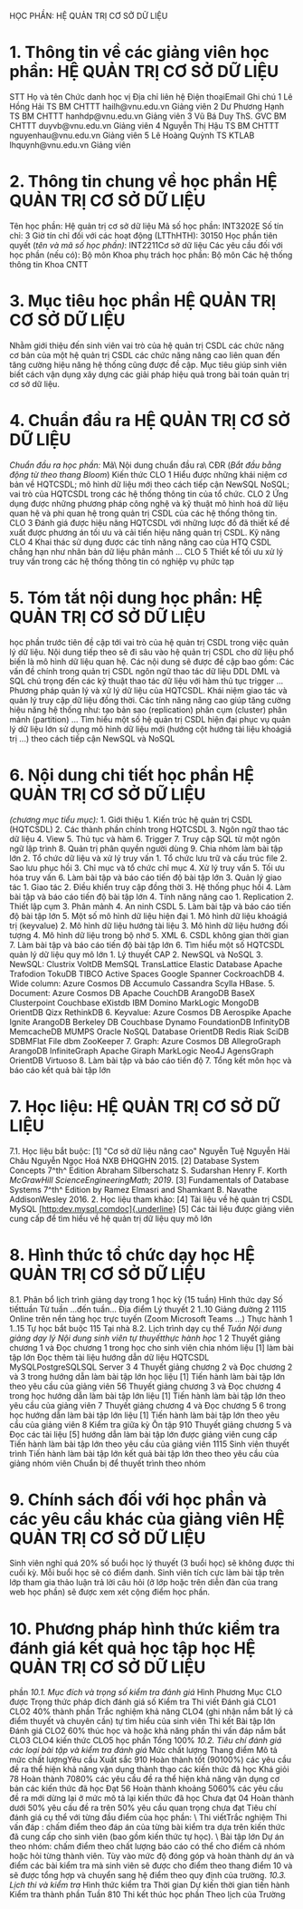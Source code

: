 HỌC PHẦN: HỆ QUẢN TRỊ CƠ SỞ DỮ LIỆU 
# 1. Thông tin về các giảng viên học phần: HỆ QUẢN TRỊ CƠ SỞ DỮ LIỆU 
STT Họ và tên Chức danh học vị Địa chỉ liên hệ Điện thoạiEmail Ghi chú 1 Lê Hồng Hải TS BM CHTTT hailh\@vnu.edu.vn Giảng viên 2 Dư Phương Hạnh TS BM CHTTT hanhdp\@vnu.edu.vn Giảng viên 3 Vũ Bá Duy ThS. GVC BM CHTTT duyvb\@vnu.edu.vn Giảng viên 4 Nguyễn Thị Hậu TS BM CHTTT nguyenhau\@vnu.edu.vn Giảng viên 5 Lê Hoàng Quỳnh TS KTLAB lhquynh\@vnu.edu.vn Giảng viên 
# 2. Thông tin chung về học phần HỆ QUẢN TRỊ CƠ SỞ DỮ LIỆU 
Tên học phần: Hệ quản trị cơ sở dữ liệu Mã số học phần: INT3202E Số tín chỉ: 3 Giờ tín chỉ đối với các hoạt động (LTThHTH): 30150 Học phần tiên quyết (*tên và mã số học phần)*: INT2211Cơ sở dữ liệu Các yêu cầu đối với học phần (nếu có): Bộ môn Khoa phụ trách học phần: Bộ môn Các hệ thống thông tin Khoa CNTT 
# 3. Mục tiêu học phần HỆ QUẢN TRỊ CƠ SỞ DỮ LIỆU 
Nhằm giới thiệu đến sinh viên vai trò của hệ quản trị CSDL các chức
năng cơ bản của một hệ quản trị CSDL các chức năng nâng cao liên quan
đến tăng cường hiệu năng hệ thống cũng được đề cập. Mục tiêu giúp sinh
viên biết cách vận dụng xây dựng các giải pháp hiệu quả trong bài toán
quản trị cơ sở dữ liệu. 
# 4. Chuẩn đầu ra HỆ QUẢN TRỊ CƠ SỞ DỮ LIỆU 
*Chuẩn đầu ra học phần:* Mã\ Nội dung chuẩn đầu ra\ CĐR (*Bắt đầu bằng động từ theo thang Bloom*) Kiến thức CLO 1 Hiểu được những khái niệm cơ bản về HQTCSDL; mô hình dữ liệu mới theo cách tiếp cận NewSQL NoSQL; vai trò của HQTCSDL trong các hệ thống thông tin của tổ chức. CLO 2 Ứng dụng được những phương pháp công nghệ và kỹ thuật mô hình hoá dữ liệu quan hệ và phi quan hệ trong quản trị CSDL của các hệ thống thông tin. CLO 3 Đánh giá được hiệu năng HQTCSDL với những lược đồ đã thiết kế đề xuất được phương án tối ưu và cải tiến hiệu năng quản trị CSDL. Kỹ năng CLO 4 Khai thác sử dụng được các tính năng nâng cao của HTQ CSDL chẳng hạn như nhân bản dữ liệu phân mảnh ... CLO 5 Thiết kế tối ưu xử lý truy vấn trong các hệ thống thông tin có nghiệp vụ phức tạp 
# 5. Tóm tắt nội dung học phần: HỆ QUẢN TRỊ CƠ SỞ DỮ LIỆU 
học phần trước tiên đề cập tới vai trò của hệ quản trị CSDL trong việc
quản lý dữ liệu. Nội dung tiếp theo sẽ đi sâu vào hệ quản trị CSDL cho
dữ liệu phổ biến là mô hình dữ liệu quan hệ. Các nội dung sẽ được đề cập
bao gồm: Các vấn đề chính trong quản trị CSDL ngôn ngữ thao tác dữ liệu DDL DML và SQL chú trọng đến các kỹ thuật thao tác dữ liệu với hàm thủ tục trigger ... Phương pháp quản lý và xử lý dữ liệu của HQTCSDL. Khái niệm giao tác và quản lý truy cập dữ liệu đồng thời. Các tính năng nâng cao giúp tăng cường hiệu năng hệ thống như: tạo bản sao (replication) phân cụm (cluster) phân mảnh (partition) \... Tìm hiểu một số hệ quản trị CSDL hiện đại phục vụ quản lý dữ liệu lớn sử dụng mô hình dữ liệu mới (hướng cột hướng tài liệu khoágiá trị ...) theo cách tiếp cận NewSQL và NoSQL 
# 6. Nội dung chi tiết học phần HỆ QUẢN TRỊ CƠ SỞ DỮ LIỆU 
*(chương mục tiểu mục):* 1. Giới thiệu 1. Kiến trúc hệ quản trị CSDL (HQTCSDL) 2. Các thành phần chính trong HQTCSDL 3. Ngôn ngữ thao tác dữ liệu 4. View 5. Thủ tục và hàm 6. Trigger 7. Truy cập SQL từ một ngôn ngữ lập trình 8. Quản trị phân quyền người dùng 9. Chia nhóm làm bài tập lớn 2. Tổ chức dữ liệu và xử lý truy vấn 1. Tổ chức lưu trữ và cấu trúc file 2. Sao lưu phục hồi 3. Chỉ mục và tổ chức chỉ mục 4. Xử lý truy vấn 5. Tối ưu hóa truy vấn 6. Làm bài tập và báo cáo tiến độ bài tập lớn 3. Quản lý giao tác 1. Giao tác 2. Điều khiển truy cập đồng thời 3. Hệ thống phục hồi 4. Làm bài tập và báo cáo tiến độ bài tập lớn 4. Tính năng nâng cao 1. Replication 2. Thiết lập cụm 3. Phân mảnh 4. An ninh CSDL 5. Làm bài tập và báo cáo tiến độ bài tập lớn 5. Một số mô hình dữ liệu hiện đại 1. Mô hình dữ liệu khoágiá trị (keyvalue) 2. Mô hình dữ liệu hướng tài liệu 3. Mô hình dữ liệu hướng đối tượng 4. Mô hình dữ liệu trong bộ nhớ 5. XML 6. CSDL không gian thời gian 7. Làm bài tập và báo cáo tiến độ bài tập lớn 6. Tìm hiểu một số HQTCSDL quản lý dữ liệu quy mô lớn 1. Lý thuyết CAP 2. NewSQL và NoSQL 3. NewSQL: Clustrix VoltDB MemSQL TransLattice Elastic Database Apache Trafodion TokuDB TIBCO Active Spaces Google Spanner CockroachDB 4. Wide column: Azure Cosmos DB Accumulo Cassandra Scylla HBase. 5. Document: Azure Cosmos DB Apache CouchDB ArangoDB BaseX Clusterpoint Couchbase eXistdb IBM Domino MarkLogic MongoDB OrientDB Qizx RethinkDB 6. Keyvalue: Azure Cosmos DB Aerospike Apache Ignite ArangoDB Berkeley DB Couchbase Dynamo FoundationDB InfinityDB MemcacheDB MUMPS Oracle NoSQL Database OrientDB Redis Riak SciDB SDBMFlat File dbm ZooKeeper 7. Graph: Azure Cosmos DB AllegroGraph ArangoDB InfiniteGraph Apache Giraph MarkLogic Neo4J AgensGraph OrientDB Virtuoso 8. Làm bài tập và báo cáo tiến độ 7. Tổng kết môn học và báo cáo kết quả bài tập lớn 
# 7. Học liệu: HỆ QUẢN TRỊ CƠ SỞ DỮ LIỆU 
7.1. Học liệu bắt buộc: \[1\] "Cơ sở dữ liệu nâng cao" Nguyễn Tuệ Nguyễn Hải Châu Nguyễn Ngọc
Hoá NXB ĐHQGHN 2015. \[2\] Database System Concepts 7^th^ Edition Abraham Silberschatz S.
Sudarshan Henry F. Korth *McGrawHill ScienceEngineeringMath; 2019*. \[3\] Fundamentals of Database Systems 7^th^ Edition by Ramez Elmasri
and Shamkant B. Navathe AddisonWesley 2016. 2. Học liệu tham khảo: \[4\] Tài liệu về hệ quản trị CSDL MySQL
[[http:dev.mysql.comdoc]{.underline}](http:dev.mysql.comdoc) \[5\] Các tài liệu được giảng viên cung cấp để tìm hiểu về hệ quản trị dữ liệu quy mô lớn 
# 8. Hình thức tổ chức dạy học HỆ QUẢN TRỊ CƠ SỞ DỮ LIỆU 
8.1. Phân bổ lịch trình giảng dạy trong 1 học kỳ (15 tuần) Hình thức dạy Số tiếttuần Từ tuần ...đến tuần... Địa điểm Lý thuyết 2 1..10 Giảng đường 2 1115 Online trên nền tảng học trực tuyến (Zoom Microsoft Teams ...) Thực hành 1 1..15 Tự học bắt buộc 115 Tại nhà 8.2. Lịch trình dạy cụ thể *Tuần* *Nội dung giảng dạy lý *Nội dung sinh viên tự thuyếtthực hành* học* 1 2 Thuyết giảng chương 1 và Đọc chương 1 trong học cho sinh viên chia nhóm liệu \[1\] làm bài tập lớn Đọc thêm tài liệu hướng dẫn dữ liệu HQTCSDL MySQLPostgreSQLSQL Server 3 4 Thuyết giảng chương 2 và Đọc chương 2 và 3 trong hướng dẫn làm bài tập lớn học liệu \[1\] Tiến hành làm bài tập lớn theo yêu cầu của giảng viên 56 Thuyết giảng chương 3 và Đọc chương 4 trong học hướng dẫn làm bài tập lớn liệu \[1\] Tiến hành làm bài tập lớn theo yêu cầu của giảng viên 7 Thuyết giảng chương 4 và Đọc chương 5 6 trong học hướng dẫn làm bài tập lớn liệu \[1\] Tiến hành làm bài tập lớn theo yêu cầu của giảng viên 8 Kiểm tra giữa kỳ Ôn tập 910 Thuyết giảng chương 5 và Đọc các tài liệu \[5\] hướng dẫn làm bài tập lớn được giảng viên cung cấp Tiến hành làm bài tập lớn theo yêu cầu của giảng viên 1115 Sinh viên thuyết trình Tiến hành làm bài tập lớn kết quả bài tập lớn theo theo yêu cầu của giảng nhóm viên Chuẩn bị để thuyết trình theo nhóm 
# 9. Chính sách đối với học phần và các yêu cầu khác của giảng viên HỆ QUẢN TRỊ CƠ SỞ DỮ LIỆU 
Sinh viên nghỉ quá 20% số buổi học lý thuyết (3 buổi học) sẽ không được thi cuối kỳ. Mỗi buổi học sẽ có điểm danh. Sinh viên tích cực làm bài tập trên lớp tham gia thảo luận trả lời câu hỏi (ở lớp hoặc trên diễn đàn của trang web học phần) sẽ được xem xét cộng điểm học phần. 
# 10. Phương pháp hình thức kiểm tra đánh giá kết quả học tập học HỆ QUẢN TRỊ CƠ SỞ DỮ LIỆU 
phần *10.1. Mục đích và trọng số kiểm tra đánh giá* Hình Phương Mục CLO được Trọng thức pháp đích đánh giá số Kiểm tra Thi viết Đánh giá CLO1 CLO2 40% thành phần Trắc nghiệm khả năng CLO4 (ghi nhận nắm bắt lý cả điểm thuyết và chuyên cần) tự tìm hiểu của sinh viên Thi kết Bài tập lớn Đánh giá CLO2 60% thúc học và hoặc khả năng phần thi vấn đáp nắm bắt CLO3 CLO4 kiến thức CLO5 học phần Tổng 100% *10.2. Tiêu chí đánh giá các loại bài tập và kiểm tra đánh giá* Mức chất lượng Thang điểm Mô tả mức chất lượngYêu cầu Xuất sắc 910 Hoàn thành tốt (90100%) các yêu cầu đề ra thể hiện khả năng vận dụng thành thạo các kiến thức đã học Khá giỏi 78 Hoàn thành 7080% các yêu cầu đề ra thể hiện khả năng vận dụng cơ bản các kiến thức đã học Đạt 56 Hoàn thành khoảng 5060% các yêu cầu đề ra mới dừng lại ở mức mô tả lại kiến thức đã học Chưa đạt 04 Hoàn thành dưới 50% yêu cầu đề ra trên 50% yêu cầu quan trọng chưa đạt  Tiêu chí đánh giá cụ thể với từng đầu điểm của học phần: \ Thi viếtTrắc nghiệm Thi vấn đáp : chấm điểm theo đáp án của từng bài kiểm tra dựa trên kiến thức đã cung cấp cho sinh viên (bao gồm kiến thức tự học). \ Bài tập lớn Dự án theo nhóm: chấm điểm theo chất lượng báo cáo có thể cho điểm cả nhóm hoặc hỏi từng thành viên. Tùy vào mức độ đóng góp và hoàn thành dự án và điểm các bài kiểm tra mà
sinh viên sẽ được cho điểm theo thang điểm 10 và sẽ được tổng hợp và
chuyển sang hệ điểm theo quy định của trường. *10.3. Lịch thi và kiểm tra* Hình thức kiểm tra Thời gian Dự kiến thời gian tiến hành Kiểm tra thành phần Tuần 810 Thi kết thúc học phần Theo lịch của Trường 